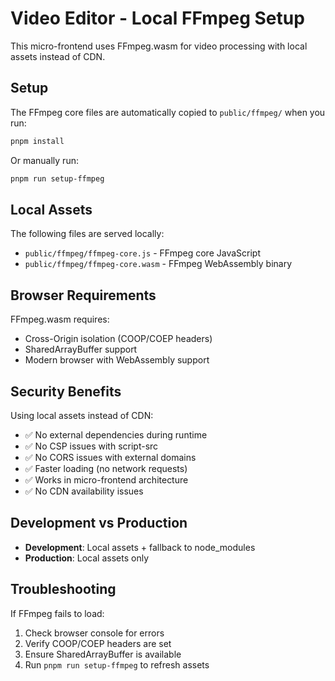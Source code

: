 # Video Editor - Local FFmpeg Setup

This micro-frontend uses FFmpeg.wasm for video processing with local assets instead of CDN.

## Setup

The FFmpeg core files are automatically copied to `public/ffmpeg/` when you run:

```bash
pnpm install
```

Or manually run:

```bash
pnpm run setup-ffmpeg
```

## Local Assets

The following files are served locally:
- `public/ffmpeg/ffmpeg-core.js` - FFmpeg core JavaScript
- `public/ffmpeg/ffmpeg-core.wasm` - FFmpeg WebAssembly binary

## Browser Requirements

FFmpeg.wasm requires:
- Cross-Origin isolation (COOP/COEP headers)
- SharedArrayBuffer support
- Modern browser with WebAssembly support

## Security Benefits

Using local assets instead of CDN:
- ✅ No external dependencies during runtime
- ✅ No CSP issues with script-src
- ✅ No CORS issues with external domains
- ✅ Faster loading (no network requests)
- ✅ Works in micro-frontend architecture
- ✅ No CDN availability issues

## Development vs Production

- **Development**: Local assets + fallback to node_modules
- **Production**: Local assets only

## Troubleshooting

If FFmpeg fails to load:

1. Check browser console for errors
2. Verify COOP/COEP headers are set
3. Ensure SharedArrayBuffer is available
4. Run `pnpm run setup-ffmpeg` to refresh assets